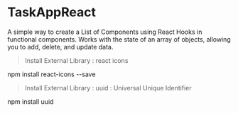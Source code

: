 # TaskAppReact

A simple way to create a List of Components using React Hooks in functional components.
Works with the state of an array of objects, allowing you to add, delete, and update data.

> Install External Library :
react icons

npm install react-icons --save

> Install External Library : 
uuid : Universal Unique Identifier

npm install uuid
